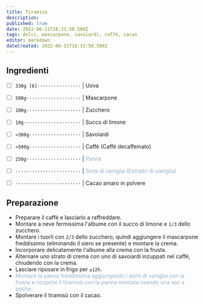 ```yaml
---
title: Tiramisù
description: 
published: true
date: 2022-06-11T16:31:50.580Z
tags: dolci, mascarpone, savoiardi, caffè, cacao
editor: markdown
dateCreated: 2022-06-11T16:31:50.580Z
---
```


## Ingredienti

* [ ] `330g [6]················` | Uova
* [ ] `500g····················` | Mascarpone
* [ ] `100g····················` | Zucchero
* [ ] `10g·····················` | Succo di limone
* [ ] `≈300g···················` | Savoiardi
* [ ] `≈500g···················` | Caffè (Caffè decaffeinato)
* [ ] `250g····················` | <span style="color: #98AFC7">Panna</span>
* [ ] `························` | <span style="color: #98AFC7">Semi di vaniglia (Estratto di vaniglia)</span>
* [ ] `························` | Cacao amaro in polvere


## Preparazione

* Preparare il caffè e lasciarlo a raffreddare.
* Montare a neve fermissima l'albume con il succo di limone e `1/3` dello zucchero.
* Montare i tuorli con `2/3` dello zucchero, quindi aggiungere il mascarpone freddissimo (eliminando il siero se presente) e montare la crema.
* Incorporare delicatamente l'albume alla crema con la frusta.
* Alternare uno strato di crema con uno di savoiardi inzuppati nel caffè, chiudendo con la crema.
* Lasciare riposare in frigo per `≥12h`.
* <span style="color: #98AFC7">Montare la panna freddissima aggiungendo i semi di vaniglia con la frusta e ricoprire il tiramisù con la panna montata usando una sac a poche.</span>
* Spolverare il tiramisù con il cacao.
